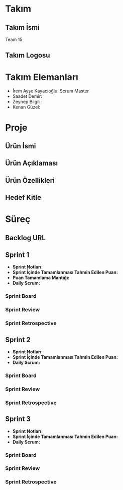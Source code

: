 # Takım
## Takım İsmi
Team 15

## Takım Logosu

# Takım Elemanları
- İrem Ayşe Kayacıoğlu: Scrum Master
- Saadet Demir:
- Zeynep Bilgili:
- Kenan Güzel:

# Proje
## Ürün İsmi
## Ürün Açıklaması
## Ürün Özellikleri
## Hedef Kitle

# Süreç
## Backlog URL

## Sprint 1
- **Sprint Notları:**
- **Sprint İçinde Tamamlanması Tahmin Edilen Puan:**
- **Puan Tamamlama Mantığı:**
- **Daily Scrum:**

### Sprint Board
### Sprint Review
### Sprint Retrospective

## Sprint 2
- **Sprint Notları:**
- **Sprint İçinde Tamamlanması Tahmin Edilen Puan:**
- **Daily Scrum:**

### Sprint Board
### Sprint Review
### Sprint Retrospective
## Sprint 3
- **Sprint Notları:**
- **Sprint İçinde Tamamlanması Tahmin Edilen Puan:**
- **Daily Scrum:**

### Sprint Board
### Sprint Review
### Sprint Retrospective
